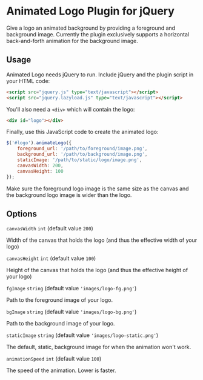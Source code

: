 # Animated Logo Plugin for jQuery

Give a logo an animated background by providing a foreground and background image.
Currently the plugin exclusively supports a horizontal back-and-forth animation for the background image.

## Usage
Animated Logo needs jQuery to run. Include jQuery and the plugin script in your HTML code:
```html
<script src="jquery.js" type="text/javascript"></script>
<script src="jquery.lazyload.js" type="text/javascript"></script>
```
You'll also need a `<div>` which will contain the logo:
```html
<div id="logo"></div>
```
Finally, use this JavaScript code to create the animated logo:
```javascript
$('#logo').animateLogo({
	foreground_url: '/path/to/foreground/image.png',
	background_url: '/path/to/background/image.png',
	staticImage: '/path/to/static/logo/image.png',
	canvasWidth: 200,
	canvasHeight: 100
});
```
Make sure the foreground logo image is the same size as the canvas and the background logo image is wider than the logo.

## Options
`canvasWidth` `int` (default value `200`)

Width of the canvas that holds the logo (and thus the effective width of your logo)

`canvasHeight` `int` (default value `100`)

Height of the canvas that holds the logo (and thus the effective height of your logo)

`fgImage` `string` (default value `'images/logo-fg.png'`)

Path to the foreground image of your logo.

`bgImage` `string` (default value `'images/logo-bg.png'`)

Path to the background image of your logo.

`staticImage` `string` (default value `'images/logo-static.png'`)

The default, static, background image for when the animation won't work.

`animationSpeed` `int` (default value `100`)

The speed of the animation. Lower is faster.
